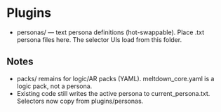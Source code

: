 Plugins
=======

- personas/ — text persona definitions (hot-swappable). Place .txt persona files here. The selector UIs load from this folder.

Notes
-----

- packs/ remains for logic/AR packs (YAML). meltdown_core.yaml is a logic pack, not a persona.
- Existing code still writes the active persona to current_persona.txt. Selectors now copy from plugins/personas.
